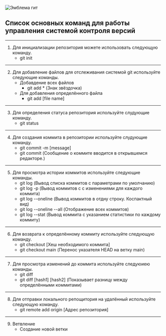 ![Эмблема гит](git.jpeg)
##  Список основных команд для работы управления системой контроля версий 

___
1. Для инициализации репозитория можете использовать следующую команду.
   * git init
___
2. Для добавление файлов для отслеживания системой git используйте следующие команды.
   * Добавдение всех файлов 
	   * git add * (Знак звёздочка)
	* Для добавления определённого файла
	   * git add [file name]
---
3. Для определения статуса репозитория используйте слудующие команду.
	* git status
---
4. Для создания коммита в репозитории используйте слудующие команду.
	* git commit -m [message]
	* git commit (Сообщение о коммите вводится в открывшемся редакторе.)
---
5. Для просмотра истории коммитов используйте следующие команды.
	* git log (Вывод списка коммитов с параметрами по умолчанию)
	* git log -p (Вывод коммитов с с изменениями для каждого коммита)
	* git log --oneline (Вывод коммитов в отдну строку. Коспактный вид)
   * git log --oneline --all (Отображение всех коммитов)
	* git log --stat (Вывод коммита с указанием статистики по каждому коммиту)
---
6. Для возврата к определённому коммиту используйте следующую команду.
   * git checkout [Хеш необходимого коммита]
	* git checkout main (Перенос указателя HEAD на ветку main)
---
7. Для просмотра изменений до коммита используйте следуюиею команды.
	* git diff 
	* git diff [hash1] [hash2] (Показывает разницу между определёнными коммитами)
___
8. Для отправки локального репощитория на удалённый используйте следующую команду.
	* git remote add origin [Адрес репозитория]
___
9. Ветвление
	* Создание новой ветки

